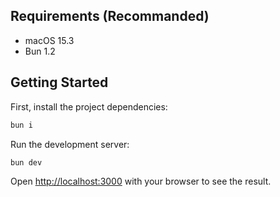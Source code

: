 ## Requirements (Recommanded)

- macOS 15.3
- Bun 1.2

## Getting Started

First, install the project dependencies:

```bash
bun i
```

Run the development server:

```bash
bun dev
```

Open [http://localhost:3000](http://localhost:3000) with your browser to see the result.


